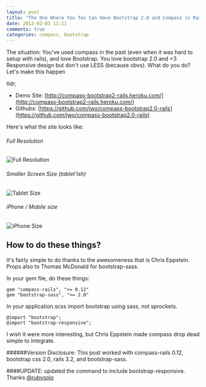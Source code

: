 ```yaml
---
layout: post
title: "The One Where You Too Can Have Bootstrap 2.0 and Compass in Rails"
date: 2012-02-03 11:11
comments: true
categories: compass, bootstrap
---
```


The situation: You've used compass in the past (even when it was hard to setup with rails), and love Bootstrap. You love bootstrap 2.0 and <3 Responsive design but don't use LESS (because obvs). What do you do? Let's make this happen

<!-- more -->

tldr;

* Demo Site: [http://compass-bootstrap2-rails.heroku.com/](http://compass-bootstrap2-rails.heroku.com/)
* Githubs: [https://github.com/jwo/compass-bootstrap2.0-rails](https://github.com/jwo/compass-bootstrap2.0-rails)

Here's what the site looks like:
###### Full Resolution
![Full Resolution](https://img.skitch.com/20120203-8745c3xwt1y7d7ccb761rw5xh8.png)

###### Smaller Screen Size (tablet'ish)
![Tablet Size](https://img.skitch.com/20120203-rjfh38jhj2u582ai32gmxnnp7g.png)

###### iPhone / Mobile size
![iPhone Size](https://img.skitch.com/20120203-kagxp99s948wc4fphbbypdgrer.png)

How to do these things?
----

It's fairly simple to do thanks to the awesomeness that is Chris Eppstein. Props also to Thomas McDonald for bootstrap-sass.

In your gem file, do these things:

```
gem "compass-rails", ">= 0.12"
gem "bootstrap-sass", ">= 2.0"
```

In your application.scss import bootstrap using sass, not sprockets. 

```
@import "bootstrap";
@import "bootstrap-responsive";
```

I wish it were more interesting, but Chris Eppstein made compass drop dead simple to integrate.

######Version Disclosure: This post worked with compass-rails 0.12, bootstrap css 2.0, rails 3.2, and bootstrap-sass.

####UPDATE: updated the command to include bootstrap-responsive. Thanks [@rubysolo](http://twitter.com/rubysolo)
